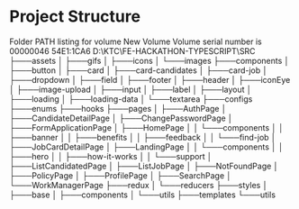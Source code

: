 # Project Structure
Folder PATH listing for volume New Volume
Volume serial number is 00000046 54E1:1CA6
D:\KTC\FE-HACKATHON-TYPESCRIPT\SRC
├───assets
│   ├───gifs
│   ├───icons
│   └───images
├───components
│   ├───button
│   ├───card
│   ├───card-candidates
│   ├───card-job
│   ├───dropdown
│   ├───field
│   ├───footer
│   ├───header
│   ├───iconEye
│   ├───image-upload
│   ├───input
│   ├───label
│   ├───layout
│   ├───loading
│   ├───loading-data
│   └───textarea
├───configs
├───enums
├───hooks
├───pages
│   ├───AuthPage
│   ├───CandidateDetailPage
│   ├───ChangePasswordPage
│   ├───FormApplicationPage
│   ├───HomePage
│   │   └───components
│   │       ├───banner
│   │       ├───benefits
│   │       ├───feedback
│   │       └───find-job
│   ├───JobCardDetailPage
│   ├───LandingPage
│   │   └───components
│   │       ├───hero
│   │       ├───how-it-works
│   │       └───support
│   ├───ListCandidatedPage
│   ├───ListJobPage
│   ├───NotFoundPage
│   ├───PolicyPage
│   ├───ProfilePage
│   ├───SearchPage
│   └───WorkManagerPage
├───redux
│   └───reducers
├───styles
│   ├───base
│   ├───components
│   └───utils
├───templates
└───utils
